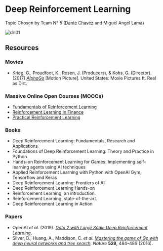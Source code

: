 # Deep Reinforcement Learning

Topic Chosen by Team N° 5 ([Dante Chavez](https://github.com/ThePeriod) and Miguel Angel Lama) 

![drl01](\img\drl01.png)

## Resources

### Movies

* Krieg, G., Proudfoot, K., Rosen, J. (Producers), & Kohs, G. (Director). (2017) [*AlphaGo*](https://youtu.be/WXuK6gekU1Y) [Motion Picture]. United States: Moxie Pictures ft. Reel as Dirt.

### Massive Online Open Courses (MOOCs)

* [Fundamentals of Reinforcement Learning](https://www.coursera.org/learn/fundamentals-of-reinforcement-learning)
* [Reinforcement Learning in Finance](https://www.coursera.org/learn/reinforcement-learning-in-finance)
* [Practical Reinforcement Learning](https://www.coursera.org/learn/practical-rl)

### Books

* Deep Reinforcement Learning: Fundamentals, Research and Applications
* Foundations of Deep Reinforcement Learning: Theory and Practice in Python
* Hands-on Reinforcement Learning for Games: Implementing self-learning agents using AI techniques
* Applied Reinforcement Learning with Python with OpenAI Gym, Tensorflow and Keras
* Deep Reinforcement Learning: Frontiers of AI
* Deep Reinforcement Learning Hands-on
* Reinforcement Learning, an introduction.
* Reinforcement Learning, state-of-the-art.
* Deep Reinforcement Learning in Action

### Papers

* OpenAI *et al.* (2019). [*Dota 2 with Large Scale Deep Reinforcement Learning.*](https://arxiv.org/abs/1912.06680) 
* Silver, D., Huang, A., Maddison, C. *et al.* [*Mastering the game of Go with deep neural networks and tree search*](https://www.researchgate.net/profile/Timothy_Lillicrap/publication/292074166_Mastering_the_game_of_Go_with_deep_neural_networks_and_tree_search/links/5b9659a74585153a531a6601/Mastering-the-game-of-Go-with-deep-neural-networks-and-tree-search.pdf). *Nature* **529,** 484–489 (2016).







